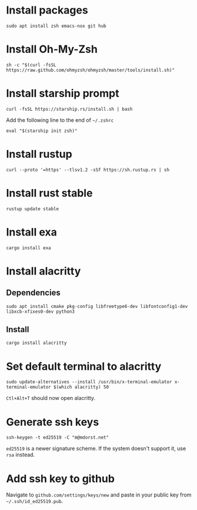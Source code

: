 # Install packages
```
sudo apt install zsh emacs-nox git hub
```

# Install Oh-My-Zsh
```
sh -c "$(curl -fsSL https://raw.github.com/ohmyzsh/ohmyzsh/master/tools/install.sh)"
```

# Install starship prompt
```
curl -fsSL https://starship.rs/install.sh | bash
```

Add the following line to the end of `~/.zshrc`
```
eval "$(starship init zsh)"
```

# Install rustup
```
curl --proto '=https' --tlsv1.2 -sSf https://sh.rustup.rs | sh
```

# Install rust stable
```
rustup update stable
```

# Install exa
```
cargo install exa
```

# Install alacritty

## Dependencies
```
sudo apt install cmake pkg-config libfreetype6-dev libfontconfig1-dev libxcb-xfixes0-dev python3
```

## Install
```
cargo install alacritty
```

# Set default terminal to alacritty
```
sudo update-alternatives --install /usr/bin/x-terminal-emulator x-terminal-emulator $(which alacritty) 50
```

`Ctl+Alt+T` should now open alacritty.

# Generate ssh keys
```
ssh-keygen -t ed25519 -C "m@mdorst.net"
```

`ed25519` is a newer signature scheme. If the system doesn't support it, use `rsa` instead.

# Add ssh key to github

Navigate to `github.com/settings/keys/new` and paste in your public key from `~/.ssh/id_ed25519.pub`.

